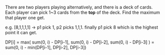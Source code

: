 There are two players playing alternatively, and there is a deck of cards.
Each player can pick 1~3 cards from the **top** of the deck. Find the maximum that player one get.

e.g. [8,1,1,1,1] -> p1 pick 1, p2 picks 1,1,1. finally p1 pick 8 which is the highest point it can get.

DP[i] = max(
            sum(0, i) - DP[i-1],
            sum(0, i) - DP[i-2],
            sum(0, i) - DP[i-3]
            )
      = sum(0, i) - min(DP[i-1], DP[i-2], DP[i-3])